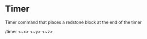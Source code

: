 # Timer
Timer command that places a redstone block at the end of the timer

/timer <seconds> <~x> <~y> <~z>
